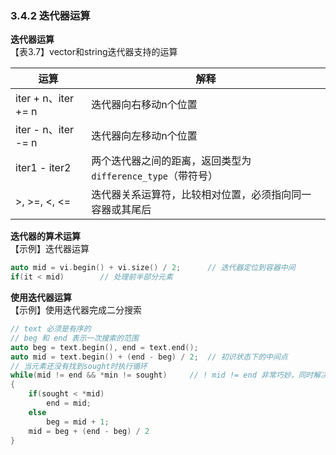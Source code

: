 ### 3.4.2 迭代器运算
**迭代器运算**  
【表3.7】vector和string迭代器支持的运算

运算 | 解释
---|---
iter + n、iter += n | 迭代器向右移动n个位置
iter - n、iter -= n | 迭代器向左移动n个位置
iter1 - iter2 | 两个迭代器之间的距离，返回类型为`difference_type`（带符号）
>, >=, <, <= | 迭代器关系运算符，比较相对位置，必须指向同一容器或其尾后

**迭代器的算术运算**  
【示例】迭代器运算

```C++
auto mid = vi.begin() + vi.size() / 2;      // 迭代器定位到容器中间
if(it < mid)        // 处理前半部分元素
```

**使用迭代器运算**  
【示例】使用迭代器完成二分搜索

```C++
// text 必须是有序的
// beg 和 end 表示一次搜索的范围
auto beg = text.begin(), end = text.end();
auto mid = text.begin() + (end - beg) / 2;  // 初识状态下的中间点
// 当元素还没有找到sought时执行循环
while(mid != end && *min != sought)     // ! mid != end 非常巧妙，同时解决没有和为空的问题
{
    if(sought < *mid)
        end = mid;
    else
        beg = mid + 1;
    mid = beg + (end - beg) / 2
}
```
